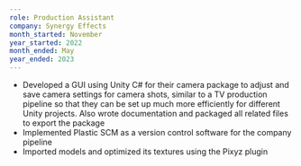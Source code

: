 ```yaml
---
role: Production Assistant
company: Synergy Effects
month_started: November
year_started: 2022
month_ended: May
year_ended: 2023  
---
```


- Developed a GUI using Unity C# for their camera package to adjust and save camera settings for camera shots, similar to a TV production pipeline so that they can be set up much more efficiently for different Unity projects. Also wrote documentation and packaged all related files to export the package
- Implemented Plastic SCM as a version control software for the company pipeline
- Imported models and optimized its textures using the Pixyz plugin
